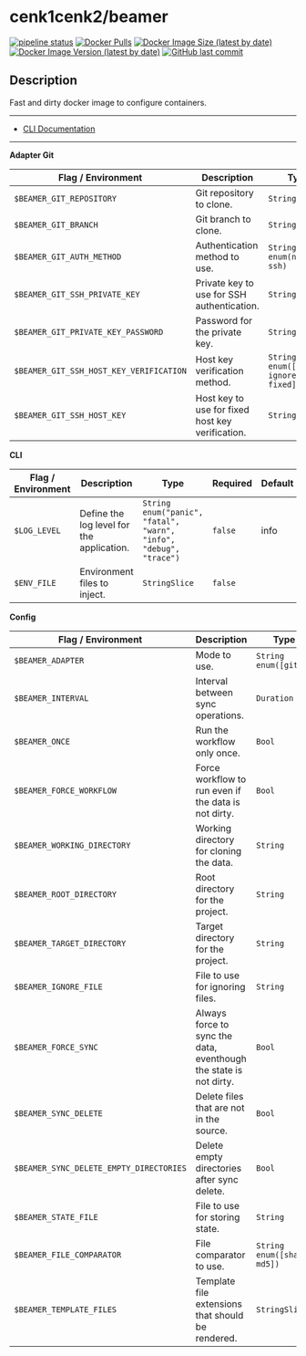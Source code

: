 # cenk1cenk2/beamer

[![pipeline status](https://gitlab.kilic.dev/docker/beamer/badges/master/pipeline.svg)](https://gitlab.kilic.dev/docker/beamer/-/commits/master) [![Docker Pulls](https://img.shields.io/docker/pulls/cenk1cenk2/beamer)](https://hub.docker.com/repository/docker/cenk1cenk2/beamer) [![Docker Image Size (latest by date)](https://img.shields.io/docker/image-size/cenk1cenk2/beamer)](https://hub.docker.com/repository/docker/cenk1cenk2/beamer) [![Docker Image Version (latest by date)](https://img.shields.io/docker/v/cenk1cenk2/beamer)](https://hub.docker.com/repository/docker/cenk1cenk2/beamer) [![GitHub last commit](https://img.shields.io/github/last-commit/cenk1cenk2/beamer)](https://github.com/cenk1cenk2/beamer)

## Description

Fast and dirty docker image to configure containers.

---

- [CLI Documentation](./CLI.md)

<!-- toc -->

<!-- tocstop -->

---

<!-- clidocs -->

**Adapter Git**

| Flag / Environment |  Description   |  Type    | Required | Default |
|---------------- | --------------- | --------------- |  --------------- |  --------------- |
| `$BEAMER_GIT_REPOSITORY` | Git repository to clone. | `String` | `false` |  |
| `$BEAMER_GIT_BRANCH` | Git branch to clone. | `String` | `false` | HEAD |
| `$BEAMER_GIT_AUTH_METHOD` | Authentication method to use. | `String`<br/>`enum(none, ssh)` | `false` | none |
| `$BEAMER_GIT_SSH_PRIVATE_KEY` | Private key to use for SSH authentication. | `String` | `false` |  |
| `$BEAMER_GIT_PRIVATE_KEY_PASSWORD` | Password for the private key. | `String` | `false` |  |
| `$BEAMER_GIT_SSH_HOST_KEY_VERIFICATION` | Host key verification method. | `String`<br/>`enum([default ignore fixed])` | `false` | default |
| `$BEAMER_GIT_SSH_HOST_KEY` | Host key to use for fixed host key verification. | `String` | `false` |  |

**CLI**

| Flag / Environment |  Description   |  Type    | Required | Default |
|---------------- | --------------- | --------------- |  --------------- |  --------------- |
| `$LOG_LEVEL` | Define the log level for the application. | `String`<br/>`enum("panic", "fatal", "warn", "info", "debug", "trace")` | `false` | info |
| `$ENV_FILE` | Environment files to inject. | `StringSlice` | `false` |  |

**Config**

| Flag / Environment |  Description   |  Type    | Required | Default |
|---------------- | --------------- | --------------- |  --------------- |  --------------- |
| `$BEAMER_ADAPTER` | Mode to use. | `String`<br/>`enum([git])` | `false` | git |
| `$BEAMER_INTERVAL` | Interval between sync operations. | `Duration` | `false` | 1h0m0s |
| `$BEAMER_ONCE` | Run the workflow only once. | `Bool` | `false` | false |
| `$BEAMER_FORCE_WORKFLOW` | Force workflow to run even if the data is not dirty. | `Bool` | `false` | false |
| `$BEAMER_WORKING_DIRECTORY` | Working directory for cloning the data. | `String` | `false` | /tmp/beamer |
| `$BEAMER_ROOT_DIRECTORY` | Root directory for the project. | `String` | `false` | / |
| `$BEAMER_TARGET_DIRECTORY` | Target directory for the project. | `String` | `true` |  |
| `$BEAMER_IGNORE_FILE` | File to use for ignoring files. | `String` | `false` | .beamer-ignore |
| `$BEAMER_FORCE_SYNC` | Always force to sync the data, eventhough the state is not dirty. | `Bool` | `false` | false |
| `$BEAMER_SYNC_DELETE` | Delete files that are not in the source. | `Bool` | `false` | false |
| `$BEAMER_SYNC_DELETE_EMPTY_DIRECTORIES` | Delete empty directories after sync delete. | `Bool` | `false` | true |
| `$BEAMER_STATE_FILE` | File to use for storing state. | `String` | `false` | .beamer |
| `$BEAMER_FILE_COMPARATOR` | File comparator to use. | `String`<br/>`enum([sha256 md5])` | `false` | md5 |
| `$BEAMER_TEMPLATE_FILES` | Template file extensions that should be rendered. | `StringSlice` | `false` | ".tmpl", ".gotmpl" |

<!-- clidocsstop -->
